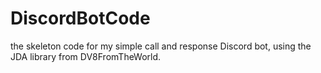 # DiscordBotCode
the skeleton code for my simple call and response Discord bot, using the JDA library from DV8FromTheWorld.
